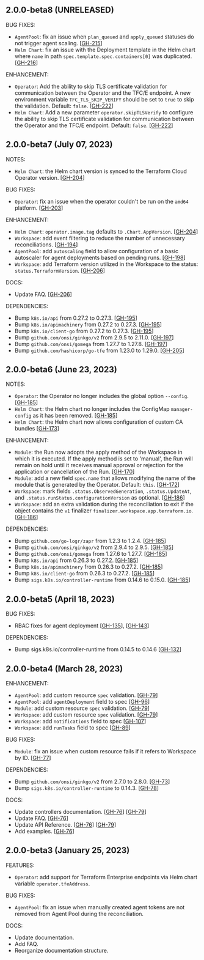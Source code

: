 ## 2.0.0-beta8 (UNRELEASED)

BUG FIXES:
* `AgentPool`: fix an issue when `plan_queued` and `apply_queued` statuses do not trigger agent scaling. [[GH-215](https://github.com/hashicorp/terraform-cloud-operator/pull/215)]
* `Helm Chart`: fix an issue with the Deployment template in the Helm chart where `name` in path `spec.template.spec.containers[0]` was duplicated. [[GH-216](https://github.com/hashicorp/terraform-cloud-operator/pull/216)]

ENHANCEMENT:
* `Operator`: Add the ability to skip TLS certificate validation for communication between the Operator and the TFC/E endpoint. A new environment variable `TFC_TLS_SKIP_VERIFY` should be set to `true` to skip the validation. Default: `false`. [[GH-222](https://github.com/hashicorp/terraform-cloud-operator/pull/222)]
* `Helm Chart`: Add a new parameter `operator.skipTLSVerify` to configure the ability to skip TLS certificate validation for communication between the Operator and the TFC/E endpoint. Default: `false`. [[GH-222](https://github.com/hashicorp/terraform-cloud-operator/pull/222)]

## 2.0.0-beta7 (July 07, 2023)

NOTES:
* `Helm Chart`: the Helm chart version is synced to the Terraform Cloud Operator version. [[GH-204](https://github.com/hashicorp/terraform-cloud-operator/pull/204)]

BUG FIXES:

* `Operator`: fix an issue when the operator couldn't be run on the `amd64` platform. [[GH-203](https://github.com/hashicorp/terraform-cloud-operator/pull/203)]

ENHANCEMENT:
* `Helm Chart`: `operator.image.tag` defaults to `.Chart.AppVersion`. [[GH-204](https://github.com/hashicorp/terraform-cloud-operator/pull/204)]
* `Workspace`: add event filtering to reduce the number of unnecessary reconciliations. [[GH-194](https://github.com/hashicorp/terraform-cloud-operator/pull/194)]
* `AgentPool`: add `autoscaling` field to allow configuration of a basic autoscaler for agent deployments based on pending runs. [[GH-198](https://github.com/hashicorp/terraform-cloud-operator/pull/198)]
* `Workspace`: add Terraform version utilized in the Workspace to the status: `status.TerraformVersion`. [[GH-206](https://github.com/hashicorp/terraform-cloud-operator/pull/206)]

DOCS:

* Update FAQ. [[GH-206](https://github.com/hashicorp/terraform-cloud-operator/pull/206)]

DEPENDENCIES:

* Bump `k8s.io/api` from 0.27.2 to 0.27.3. [[GH-195](https://github.com/hashicorp/terraform-cloud-operator/pull/195)]
* Bump `k8s.io/apimachinery` from 0.27.2 to 0.27.3. [[GH-195](https://github.com/hashicorp/terraform-cloud-operator/pull/195)]
* Bump `k8s.io/client-go` from 0.27.2 to 0.27.3. [[GH-195](https://github.com/hashicorp/terraform-cloud-operator/pull/195)]
* Bump `github.com/onsi/ginkgo/v2` from 2.9.5 to 2.11.0. [[GH-197](https://github.com/hashicorp/terraform-cloud-operator/pull/197)]
* Bump `github.com/onsi/gomega` from 1.27.7 to 1.27.8. [[GH-197](https://github.com/hashicorp/terraform-cloud-operator/pull/197)]
* Bump `github.com/hashicorp/go-tfe` from 1.23.0 to 1.29.0. [[GH-205](https://github.com/hashicorp/terraform-cloud-operator/pull/205)]

## 2.0.0-beta6 (June 23, 2023)

NOTES:
* `Operator`: the Operator no longer includes the global option `--config`. [[GH-185](https://github.com/hashicorp/terraform-cloud-operator/pull/185)]
* `Helm Chart`: the Helm chart no longer includes the ConfigMap `manager-config` as it has been removed. [[GH-185](https://github.com/hashicorp/terraform-cloud-operator/pull/185)]
* `Helm Chart`: the Helm chart now allows configuration of custom CA bundles [[GH-173](https://github.com/hashicorp/terraform-cloud-operator/pull/173)]

ENHANCEMENT:

* `Module`: the Run now adopts the apply method of the Workspace in which it is executed. If the apply method is set to 'manual', the Run will remain on hold until it receives manual approval or rejection for the application or cancellation of the Run. [[GH-170](https://github.com/hashicorp/terraform-cloud-operator/pull/170)]
* `Module`: add a new field `spec.name` that allows modifying the name of the module that is generated by the Operator. Default: `this`. [[GH-172](https://github.com/hashicorp/terraform-cloud-operator/pull/172)]
* `Workspace`: mark fields `.status.ObservedGeneration`, `.status.UpdateAt`, and `.status.runStatus.configurationVersion` as optional. [[GH-186](https://github.com/hashicorp/terraform-cloud-operator/pull/186)]
* `Workspace`: add an extra validation during the reconciliation to exit if the object contains the `v1` finalizer `finalizer.workspace.app.terraform.io`. [[GH-186](https://github.com/hashicorp/terraform-cloud-operator/pull/186)]

DEPENDENCIES:

* Bump `github.com/go-logr/zapr` from 1.2.3 to 1.2.4. [[GH-185](https://github.com/hashicorp/terraform-cloud-operator/pull/185)]
* Bump `github.com/onsi/ginkgo/v2` from 2.9.4 to 2.9.5. [[GH-185](https://github.com/hashicorp/terraform-cloud-operator/pull/185)]
* Bump `github.com/onsi/gomega` from 1.27.6 to 1.27.7. [[GH-185](https://github.com/hashicorp/terraform-cloud-operator/pull/185)]
* Bump `k8s.io/api` from 0.26.3 to 0.27.2. [[GH-185](https://github.com/hashicorp/terraform-cloud-operator/pull/185)]
* Bump `k8s.io/apimachinery` from 0.26.3 to 0.27.2. [[GH-185](https://github.com/hashicorp/terraform-cloud-operator/pull/185)]
* Bump `k8s.io/client-go` from 0.26.3 to 0.27.2. [[GH-185](https://github.com/hashicorp/terraform-cloud-operator/pull/185)]
* Bump `sigs.k8s.io/controller-runtime` from 0.14.6 to 0.15.0. [[GH-185](https://github.com/hashicorp/terraform-cloud-operator/pull/185)]

## 2.0.0-beta5 (April 18, 2023)

BUG FIXES:

* RBAC fixes for agent deployment [[GH-135](https://github.com/hashicorp/terraform-cloud-operator/pull/135)], [[GH-143](https://github.com/hashicorp/terraform-cloud-operator/pull/134)]

DEPENDENCIES:

* Bump sigs.k8s.io/controller-runtime from 0.14.5 to 0.14.6 [[GH-132](https://github.com/hashicorp/terraform-cloud-operator/pull/132)]

## 2.0.0-beta4 (March 28, 2023)

ENHANCEMENT:

* `AgentPool`: add custom resource `spec` validation. [[GH-79](https://github.com/hashicorp/terraform-cloud-operator/issues/79)]
* `AgentPool`: add `agentDeployment` field to spec [[GH-96](https://github.com/hashicorp/terraform-cloud-operator/pull/96)]
* `Module`: add custom resource `spec` validation. [[GH-79](https://github.com/hashicorp/terraform-cloud-operator/issues/79)]
* `Workspace`: add custom resource `spec` validation. [[GH-79](https://github.com/hashicorp/terraform-cloud-operator/issues/79)]
* `Workspace`: add `notifications` field to spec [[GH-107](https://github.com/hashicorp/terraform-cloud-operator/pull/107)]
* `Workspace`: add `runTasks` field to spec [[GH-89](https://github.com/hashicorp/terraform-cloud-operator/pull/89)]

BUG FIXES:

* `Module`: fix an issue when custom resource fails if it refers to Workspace by ID. [[GH-77](https://github.com/hashicorp/terraform-cloud-operator/issues/77)]

DEPENDENCIES:

* Bump `github.com/onsi/ginkgo/v2` from 2.7.0 to 2.8.0. [[GH-73](https://github.com/hashicorp/terraform-cloud-operator/issues/73)]
* Bump `sigs.k8s.io/controller-runtime` to 0.14.3. [[GH-78](https://github.com/hashicorp/terraform-cloud-operator/issues/78)]

DOCS:

* Update controllers documentation. [[GH-76](https://github.com/hashicorp/terraform-cloud-operator/issues/76)] [[GH-79](https://github.com/hashicorp/terraform-cloud-operator/issues/79)]
* Update FAQ. [[GH-76](https://github.com/hashicorp/terraform-cloud-operator/issues/76)]
* Update API Reference. [[GH-76](https://github.com/hashicorp/terraform-cloud-operator/issues/76)] [[GH-79](https://github.com/hashicorp/terraform-cloud-operator/issues/79)]
* Add examples. [[GH-76](https://github.com/hashicorp/terraform-cloud-operator/issues/76)]

## 2.0.0-beta3 (January 25, 2023)

FEATURES:

* `Operator`: add support for Terraform Enterprise endpoints via Helm chart variable `operator.tfeAddress`.

BUG FIXES:

* `AgentPool`: fix an issue when manually created agent tokens are not removed from Agent Pool during the reconciliation.

DOCS:

* Update documentation.
* Add FAQ.
* Reorganize documentation structure.
